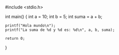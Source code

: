 #include <stdio.h>

int main() {
    int a = 10;
    int b = 5;
    int suma = a + b;

    printf("Hola mundo\n");
    printf("La suma de %d y %d es: %d\n", a, b, suma);

    return 0;
}